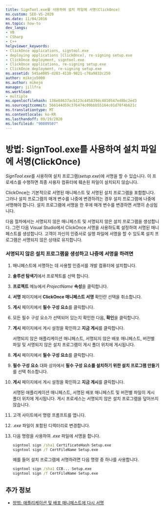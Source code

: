 ```yaml
---
title: SignTool.exe를 사용하여 설치 파일에 서명(ClickOnce)
ms.custom: SEO-VS-2020
ms.date: 11/04/2016
ms.topic: how-to
dev_langs:
- VB
- CSharp
- C++
helpviewer_keywords:
- ClickOnce applications, signtool.exe
- deploying applications [ClickOnce], re-signing setup.exe
- ClickOnce deployment, signtool.exe
- ClickOnce applications, re-signing setup.exe
- ClickOnce deployment, re-signing setup.exe
ms.assetid: 545a4005-d283-4110-9821-c78a9833c250
author: mikejo5000
ms.author: mikejo
manager: jillfra
ms.workload:
- multiple
ms.openlocfilehash: 138e84637acb123c445839dc4810547ed8bc2ed3
ms.sourcegitcommit: 566144d59c376474c09bbb55164c01d70f4b621c
ms.translationtype: MT
ms.contentlocale: ko-KR
ms.lasthandoff: 09/19/2020
ms.locfileid: "90809507"
---
```

# <a name="how-to-sign-setup-files-with-signtoolexe-clickonce"></a>방법: SignTool.exe를 사용하여 설치 파일에 서명(ClickOnce)
*SignTool.exe*를 사용하여 설치 프로그램(*setup.exe*)에 서명을 할 수 있습니다. 이 프로세스를 수행하면 최종 사용자 컴퓨터에 훼손된 파일이 설치되지 않습니다.

 ClickOnce는 기본적으로 서명된 매니페스트 및 서명된 설치 프로그램을 포함합니다. 그러나 설치 프로그램의 매개 변수를 나중에 변경하려는 경우 설치 프로그램에 나중에 서명해야 합니다. 설치 프로그램에 서명을 한 후에 매개 변수를 변경하면 서명이 손상됩니다.

 다음 절차에서는 서명되지 않은 매니페스트 및 서명되지 않은 설치 프로그램을 생성합니다. 그런 다음 Visual Studio에서 ClickOnce 서명을 사용하도록 설정하여 서명된 매니페스트를 생성합니다. 고객이 자신의 인증서로 실행 파일에 서명을 할 수 있도록 설치 프로그램은 서명되지 않은 상태로 유지합니다.

### <a name="to-generate-an-unsigned-setup-program-and-sign-later"></a>서명되지 않은 설치 프로그램을 생성하고 나중에 서명을 하려면

1. 매니페스트에 서명하는 데 사용할 인증서를 개발 컴퓨터에 설치합니다.

2. **솔루션 탐색기**에서 프로젝트를 선택 합니다.

3. **프로젝트** 메뉴에서 *ProjectName* **속성**을 클릭합니다.

4. **서명** 페이지에서 **ClickOnce 매니페스트 서명** 확인란 선택을 취소합니다.

5. **게시** 페이지에서 **필수 구성 요소**를 클릭합니다.

6. 모든 필수 구성 요소가 선택되어 있는지 확인한 다음, **확인**을 클릭합니다.

7. **게시** 페이지에서 게시 설정을 확인하고 **지금 게시**를 클릭합니다.

     서명되지 않은 애플리케이션 매니페스트, 서명되지 않은 배포 매니페스트, 버전별 파일 및 서명되지 않은 설치 프로그램이 게시 폴더 위치에 게시됩니다.

8. **게시** 페이지에서 **필수 구성 요소**를 클릭합니다.

9. **필수 구성 요소** 대화 상자에서 **필수 구성 요소를 설치하기 위한 설치 프로그램 만들기**를 선택 취소합니다.

10. **게시** 페이지에서 게시 설정을 확인하고 **지금 게시**를 클릭합니다.

     서명된 애플리케이션 매니페스트, 서명된 배포 매니페스트 및 버전별 파일이 게시 폴더 위치에 게시됩니다. 게시 프로세스는 서명되지 않은 설치 프로그램을 덮어쓰지 않습니다.

11. 고객 사이트에서 명령 프롬프트를 엽니다.

12. *.exe* 파일이 포함된 디렉터리로 변경합니다.

13. 다음 명령을 사용하여 *.exe* 파일에 서명을 합니다.

    ```cmd
    signtool sign /sha1 CertificateHash Setup.exe
    signtool sign /f CertFileName Setup.exe
    ```

     예를 들어 설치 프로그램에 서명하려면 다음 명령 중 하나를 사용합니다.

    ```cmd
    signtool sign /sha1 CCB... Setup.exe
    signtool sign /f CertFileName Setup.exe
    ```

## <a name="see-also"></a>추가 정보
- [방법: 애플리케이션 및 배포 매니페스트에 다시 서명](../deployment/how-to-re-sign-application-and-deployment-manifests.md)
